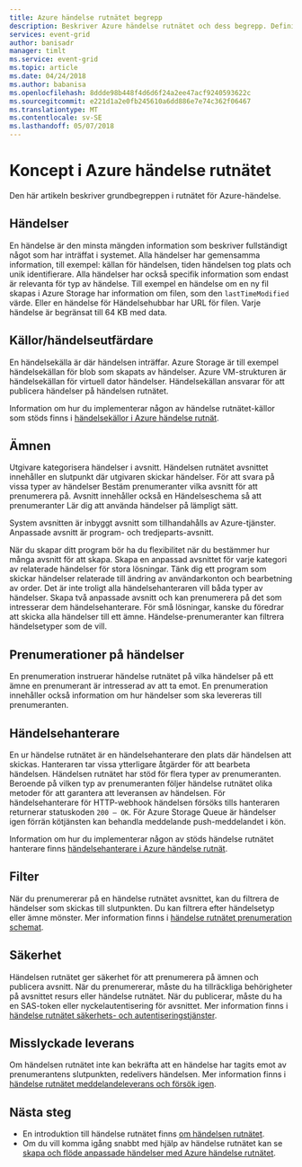 ```yaml
---
title: Azure händelse rutnätet begrepp
description: Beskriver Azure händelse rutnätet och dess begrepp. Definierar flera viktiga komponenter av händelse rutnät.
services: event-grid
author: banisadr
manager: timlt
ms.service: event-grid
ms.topic: article
ms.date: 04/24/2018
ms.author: babanisa
ms.openlocfilehash: 8ddde98b448f4d6d6f24a2ee47acf9240593622c
ms.sourcegitcommit: e221d1a2e0fb245610a6dd886e7e74c362f06467
ms.translationtype: MT
ms.contentlocale: sv-SE
ms.lasthandoff: 05/07/2018
---
```

# <a name="concepts-in-azure-event-grid"></a>Koncept i Azure händelse rutnätet

Den här artikeln beskriver grundbegreppen i rutnätet för Azure-händelse.

## <a name="events"></a>Händelser

En händelse är den minsta mängden information som beskriver fullständigt något som har inträffat i systemet. Alla händelser har gemensamma information, till exempel: källan för händelsen, tiden händelsen tog plats och unik identifierare. Alla händelser har också specifik information som endast är relevanta för typ av händelse. Till exempel en händelse om en ny fil skapas i Azure Storage har information om filen, som den `lastTimeModified` värde. Eller en händelse för Händelsehubbar har URL för filen. Varje händelse är begränsat till 64 KB med data.

## <a name="event-sourcespublishers"></a>Källor/händelseutfärdare

En händelsekälla är där händelsen inträffar. Azure Storage är till exempel händelsekällan för blob som skapats av händelser. Azure VM-strukturen är händelsekällan för virtuell dator händelser. Händelsekällan ansvarar för att publicera händelser på händelsen rutnätet.

Information om hur du implementerar någon av händelse rutnätet-källor som stöds finns i [händelsekällor i Azure händelse rutnät](event-sources.md).

## <a name="topics"></a>Ämnen

Utgivare kategorisera händelser i avsnitt. Händelsen rutnätet avsnittet innehåller en slutpunkt där utgivaren skickar händelser. För att svara på vissa typer av händelser Bestäm prenumeranter vilka avsnitt för att prenumerera på. Avsnitt innehåller också en Händelseschema så att prenumeranter Lär dig att använda händelser på lämpligt sätt.

System avsnitten är inbyggt avsnitt som tillhandahålls av Azure-tjänster. Anpassade avsnitt är program- och tredjeparts-avsnitt.

När du skapar ditt program bör ha du flexibilitet när du bestämmer hur många avsnitt för att skapa. Skapa en anpassad avsnittet för varje kategori av relaterade händelser för stora lösningar. Tänk dig ett program som skickar händelser relaterade till ändring av användarkonton och bearbetning av order. Det är inte troligt alla händelsehanteraren vill båda typer av händelser. Skapa två anpassade avsnitt och kan prenumerera på det som intresserar dem händelsehanterare. För små lösningar, kanske du föredrar att skicka alla händelser till ett ämne. Händelse-prenumeranter kan filtrera händelsetyper som de vill.

## <a name="event-subscriptions"></a>Prenumerationer på händelser

En prenumeration instruerar händelse rutnätet på vilka händelser på ett ämne en prenumerant är intresserad av att ta emot. En prenumeration innehåller också information om hur händelser som ska levereras till prenumeranten.

## <a name="event-handlers"></a>Händelsehanterare

En ur händelse rutnätet är en händelsehanterare den plats där händelsen att skickas. Hanteraren tar vissa ytterligare åtgärder för att bearbeta händelsen. Händelsen rutnätet har stöd för flera typer av prenumeranten. Beroende på vilken typ av prenumeranten följer händelse rutnätet olika metoder för att garantera att leveransen av händelsen. För händelsehanterare för HTTP-webhook händelsen försöks tills hanteraren returnerar statuskoden `200 – OK`. För Azure Storage Queue är händelser igen förrän kötjänsten kan behandla meddelande push-meddelandet i kön.

Information om hur du implementerar någon av stöds händelse rutnätet hanterare finns [händelsehanterare i Azure händelse rutnät](event-handlers.md).

## <a name="filters"></a>Filter

När du prenumererar på en händelse rutnätet avsnittet, kan du filtrera de händelser som skickas till slutpunkten. Du kan filtrera efter händelsetyp eller ämne mönster. Mer information finns i [händelse rutnätet prenumeration schemat](subscription-creation-schema.md).

## <a name="security"></a>Säkerhet

Händelsen rutnätet ger säkerhet för att prenumerera på ämnen och publicera avsnitt. När du prenumererar, måste du ha tillräckliga behörigheter på avsnittet resurs eller händelse rutnätet. När du publicerar, måste du ha en SAS-token eller nyckelautentisering för avsnittet. Mer information finns i [händelse rutnätet säkerhets- och autentiseringstjänster](security-authentication.md).

## <a name="failed-delivery"></a>Misslyckade leverans

Om händelsen rutnätet inte kan bekräfta att en händelse har tagits emot av prenumerantens slutpunkten, redelivers händelsen. Mer information finns i [händelse rutnätet meddelandeleverans och försök igen](delivery-and-retry.md).

## <a name="next-steps"></a>Nästa steg

* En introduktion till händelse rutnätet finns [om händelsen rutnätet](overview.md).
* Om du vill komma igång snabbt med hjälp av händelse rutnätet kan se [skapa och flöde anpassade händelser med Azure händelse rutnätet](custom-event-quickstart.md).
